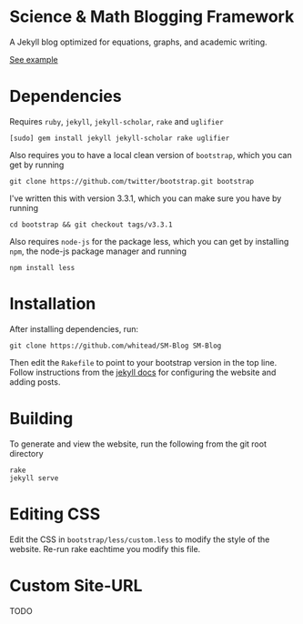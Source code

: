 Science & Math Blogging Framework
=========================

A Jekyll blog optimized for equations, graphs, and academic writing.

[See example](http://andrew-white.com/blog)


Dependencies
=========================

Requires `ruby`, `jekyll`, `jekyll-scholar`, `rake` and `uglifier`

    [sudo] gem install jekyll jekyll-scholar rake uglifier

Also requires you to have a local clean version of `bootstrap`, which
you can get by running

    git clone https://github.com/twitter/bootstrap.git bootstrap

I've written this with version 3.3.1, which you can make sure you have by running
 
    cd bootstrap && git checkout tags/v3.3.1

Also requires `node-js` for the package less, which you can get by installing `npm`, the node-js package manager and running

    npm install less

Installation
=========================

After installing dependencies, run:

    git clone https://github.com/whitead/SM-Blog SM-Blog

Then edit the `Rakefile` to point to your bootstrap version in the top
line. Follow instructions from the [jekyll docs](http://jekyllrb.com)
for configuring the website and adding posts.

Building
=========================

To generate and view the website, run the following from the git root directory

    rake
    jekyll serve

Editing CSS
=========================

Edit the CSS in `bootstrap/less/custom.less` to modify the style of
the website. Re-run rake eachtime you modify this file.

Custom Site-URL
=========================

TODO